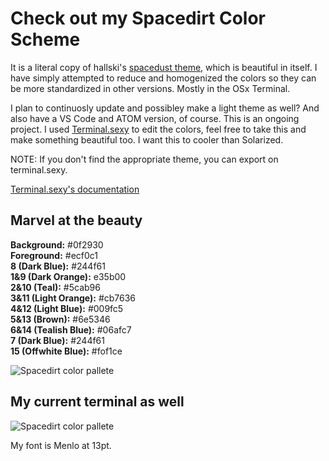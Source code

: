 # Check out my Spacedirt Color Scheme
It is a literal copy of hallski's [spacedust theme,](https://github.com/hallski/spacedust-theme) which is beautiful in itself. I have simply attempted to reduce and homogenized the colors so they can be more standardized in other versions. Mostly in the OSx Terminal.

I plan to continuosly update and possibley make a light theme as well? And also have a VS Code and ATOM version, of course. 
This is an ongoing project.
I used [Terminal.sexy](https://terminal.sexy/) to edit the colors, feel free to take this and make something beautiful too. I want this to cooler than Solarized.

NOTE: If you don't find the appropriate theme, you can export on terminal.sexy.

[Terminal.sexy's documentation](https://github.com/stayradiated/terminal.sexy)

## Marvel at the beauty

**Background:** #0f2930  
**Foreground:** #ecf0c1  
**8 (Dark Blue):** #244f61  
**1&9 (Dark Orange):** e35b00  
**2&10 (Teal):** #5cab96  
**3&11 (Light Orange):** #cb7636  
**4&12 (Light Blue):** #009fc5  
**5&13 (Brown):** #6e5346  
**6&14 (Tealish Blue):** #06afc7  
**7 (Dark Blue):** #244f61  
**15 (Offwhite Blue):** #fof1ce  

![Spacedirt color pallete](https://raw.githubusercontent.com/pineapplegiant/spacedust-theme/master/spacedust.png "Color Palette for Spacedirt")

## My current terminal as well
![Spacedirt color pallete](https://raw.githubusercontent.com/pineapplegiant/spacedust-theme/master/terminal-prompt.png "Spacedirt terminal.app")

My font is Menlo at 13pt.  

